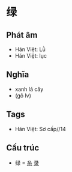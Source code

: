# 绿

## Phát âm
* Hán Việt: Lǜ
* Hán Việt: lục

## Nghĩa
* xanh lá cây
* (gõ lv)

## Tags
* Hán Việt: Sơ cấp//14

## Cấu trúc
* 绿 = [糸](糸.md) [录](录.md)

<script>window.HANZI_FIELD='绿';</script>